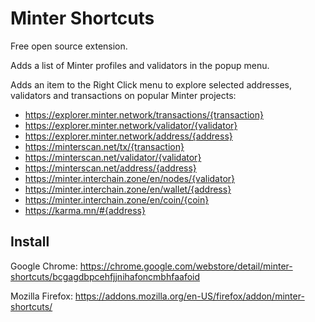 # Minter Shortcuts

Free open source extension.

Adds a list of Minter profiles and validators in the popup menu.

Adds an item to the Right Click menu to explore selected addresses, validators and transactions on popular Minter projects:
* https://explorer.minter.network/transactions/{transaction}
* https://explorer.minter.network/validator/{validator}
* https://explorer.minter.network/address/{address}
* https://minterscan.net/tx/{transaction}
* https://minterscan.net/validator/{validator}
* https://minterscan.net/address/{address}
* https://minter.interchain.zone/en/nodes/{validator}
* https://minter.interchain.zone/en/wallet/{address}
* https://minter.interchain.zone/en/coin/{coin}
* https://karma.mn/#{address}

## Install

Google Chrome:
https://chrome.google.com/webstore/detail/minter-shortcuts/bcgagdbpcehfjjnihafoncmbhfaafoid

Mozilla Firefox:
https://addons.mozilla.org/en-US/firefox/addon/minter-shortcuts/
